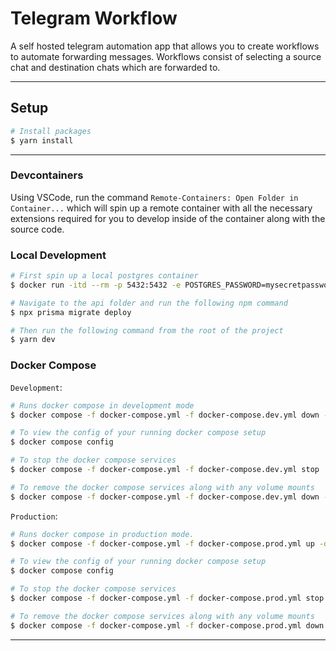 # Telegram Workflow

A self hosted telegram automation app that allows you to create workflows to automate forwarding messages. Workflows consist of selecting a source chat and destination chats which are forwarded to.

---

## Setup

```bash
# Install packages
$ yarn install
```

---

### Devcontainers

Using VSCode, run the command `Remote-Containers: Open Folder in Container...` which will spin up a remote container with all the necessary extensions required for you to develop inside of the container along with the source code.

### Local Development

```bash
# First spin up a local postgres container
$ docker run -itd --rm -p 5432:5432 -e POSTGRES_PASSWORD=mysecretpassword -e POSTGRES_DB=telegramworkflowdb --name telegram-workflow-postgres postgres:15-alpine

# Navigate to the api folder and run the following npm command
$ npx prisma migrate deploy

# Then run the following command from the root of the project
$ yarn dev
```

### Docker Compose

`Development`:

```bash
# Runs docker compose in development mode
$ docker compose -f docker-compose.yml -f docker-compose.dev.yml down -v && docker compose -f docker-compose.yml -f docker-compose.dev.yml build && docker compose -f docker-compose.yml -f docker-compose.dev.yml up

# To view the config of your running docker compose setup
$ docker compose config

# To stop the docker compose services
$ docker compose -f docker-compose.yml -f docker-compose.dev.yml stop

# To remove the docker compose services along with any volume mounts
$ docker compose -f docker-compose.yml -f docker-compose.dev.yml down -v
```

`Production`:

```bash
# Runs docker compose in production mode.
$ docker compose -f docker-compose.yml -f docker-compose.prod.yml up -d

# To view the config of your running docker compose setup
$ docker compose config

# To stop the docker compose services
$ docker compose -f docker-compose.yml -f docker-compose.prod.yml stop

# To remove the docker compose services along with any volume mounts
$ docker compose -f docker-compose.yml -f docker-compose.prod.yml down -v
```

---

